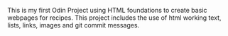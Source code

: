 This is my first Odin Project using HTML foundations to create basic webpages for recipes.
This project includes the use of html working text, lists, links, images and git commit messages.